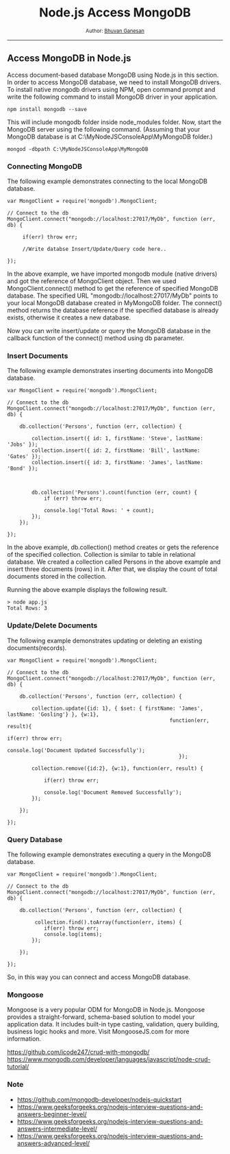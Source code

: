 <div align="center">
  <h1>Node.js Access MongoDB </h1>
  <sub>Author:
<a href="https://www.linkedin.com/in/bhuvanaganesan-l-2209047a" target="_blank">Bhuvan Ganesan</a><br>
</sub>
</div>

<hr>

## Access MongoDB in Node.js

Access document-based database MongoDB using Node.js in this section.
In order to access MongoDB database, we need to install MongoDB drivers. To install native mongodb drivers using NPM, open command prompt and write the following command to install MongoDB driver in your application.

```
npm install mongodb --save
```

This will include mongodb folder inside node_modules folder. Now, start the MongoDB server using the following command. (Assuming that your MongoDB database is at C:\MyNodeJSConsoleApp\MyMongoDB folder.)

```
mongod -dbpath C:\MyNodeJSConsoleApp\MyMongoDB
```

### Connecting MongoDB
The following example demonstrates connecting to the local MongoDB database.
```
var MongoClient = require('mongodb').MongoClient;

// Connect to the db
MongoClient.connect("mongodb://localhost:27017/MyDb", function (err, db) {
   
     if(err) throw err;

     //Write databse Insert/Update/Query code here..
                
});
```
In the above example, we have imported mongodb module (native drivers) and got the reference of MongoClient object. Then we used MongoClient.connect() method to get the reference of specified MongoDB database. The specified URL "mongodb://localhost:27017/MyDb" points to your local MongoDB database created in MyMongoDB folder. The connect() method returns the database reference if the specified database is already exists, otherwise it creates a new database.

Now you can write insert/update or query the MongoDB database in the callback function of the connect() method using db parameter.

### Insert Documents
The following example demonstrates inserting documents into MongoDB database.
```
var MongoClient = require('mongodb').MongoClient;

// Connect to the db
MongoClient.connect("mongodb://localhost:27017/MyDb", function (err, db) {
    
    db.collection('Persons', function (err, collection) {
        
        collection.insert({ id: 1, firstName: 'Steve', lastName: 'Jobs' });
        collection.insert({ id: 2, firstName: 'Bill', lastName: 'Gates' });
        collection.insert({ id: 3, firstName: 'James', lastName: 'Bond' });
        
        

        db.collection('Persons').count(function (err, count) {
            if (err) throw err;
            
            console.log('Total Rows: ' + count);
        });
    });
                
});
```
In the above example, db.collection() method creates or gets the reference of the specified collection. Collection is similar to table in relational database. We created a collection called Persons in the above example and insert three documents (rows) in it. After that, we display the count of total documents stored in the collection.

Running the above example displays the following result.
```
> node app.js
Total Rows: 3
```

### Update/Delete Documents 
The following example demonstrates updating or deleting an existing documents(records).
```
var MongoClient = require('mongodb').MongoClient;

// Connect to the db
MongoClient.connect("mongodb://localhost:27017/MyDb", function (err, db) {
    
    db.collection('Persons', function (err, collection) {
        
        collection.update({id: 1}, { $set: { firstName: 'James', lastName: 'Gosling'} }, {w:1},
                                                     function(err, result){
                                                                if(err) throw err;    
                                                                console.log('Document Updated Successfully');
                                                        });

        collection.remove({id:2}, {w:1}, function(err, result) {
        
            if(err) throw err;    
        
            console.log('Document Removed Successfully');
        });

    });
                
});
```
### Query Database
The following example demonstrates executing a query in the MongoDB database.

```
var MongoClient = require('mongodb').MongoClient;

// Connect to the db
MongoClient.connect("mongodb://localhost:27017/MyDb", function (err, db) {
    
    db.collection('Persons', function (err, collection) {
        
         collection.find().toArray(function(err, items) {
            if(err) throw err;    
            console.log(items);            
        });
        
    });
                
});
```
So, in this way you can connect and access MongoDB database.

### Mongoose

Mongoose is a very popular ODM for MongoDB in Node.js. Mongoose provides a straight-forward, schema-based solution to model your application data. It includes built-in type casting, validation, query building, business logic hooks and more. Visit MongooseJS.com for more information.

https://github.com/icode247/crud-with-mongodb/
https://www.mongodb.com/developer/languages/javascript/node-crud-tutorial/

### Note
- https://github.com/mongodb-developer/nodejs-quickstart
- https://www.geeksforgeeks.org/nodejs-interview-questions-and-answers-beginner-level/
- https://www.geeksforgeeks.org/nodejs-interview-questions-and-answers-intermediate-level/
- https://www.geeksforgeeks.org/nodejs-interview-questions-and-answers-advanced-level/



